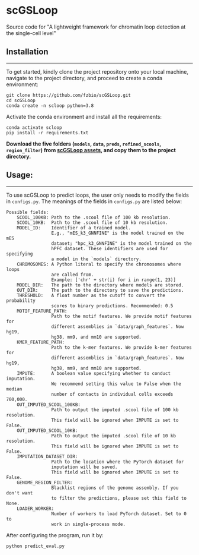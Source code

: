 # scGSLoop
Source code for "A lightweight framework for chromatin loop detection at the single-cell level"

## Installation

---

To get started, kindly clone the project repository onto your local machine, navigate to the project directory, and proceed to create a conda environment:

```
git clone https://github.com/fzbio/scGSLoop.git
cd scGSLoop
conda create -n scloop python=3.8
```

Activate the conda environment and install all the requirements:
```
conda activate scloop
pip install -r requirements.txt
```

**Download the five folders (`models`, `data`, `preds`, `refined_scools`, `region_filter`) from [scGSLoop assets](https://portland-my.sharepoint.com/:f:/g/personal/fuzhowang2-c_my_cityu_edu_hk/EurHwCqLAKJGsX7HVfgr6rUBE2ETdY5EmE0myo_oJEu5eg?e=YM5hdc), and copy them to the project directory.**



## Usage:

---

To use scGSLoop to predict loops, the user only needs to modify the fields in `configs.py`. The meanings of the fields in `configs.py` are listed below:

``` text
Possible fields:
    SCOOL_100KB: Path to the .scool file of 100 kb resolution.
    SCOOL_10KB:  Path to the .scool file of 10 kb resolution.
    MODEL_ID:    Identifier of a trained model. 
                 E.g., "mES_k3_GNNFINE" is the model trained on the mES
                 dataset; "hpc_k3_GNNFINE" is the model trained on the
                 hPFC dataset. These identifiers are used for specifying
                 a model in the `models` directory.
    CHROMOSOMES: A Python literal to specify the chromosomes where loops
                 are called from. 
                 Example: ['chr' + str(i) for i in range(1, 23)]
    MODEL_DIR:   The path to the directory where models are stored. 
    OUT_DIR:     The path to the directory to save the predictions.
    THRESHOLD:   A float number as the cutoff to convert the probability 
                 scores to binary predictions. Recommended: 0.5
    MOTIF_FEATURE_PATH:
                 Path to the motif features. We provide motif features for 
                 different assemblies in `data/graph_features`. Now hg19,
                 hg38, mm9, and mm10 are supported. 
    KMER_FEATURE_PATH:
                 Path to the k-mer features. We provide k-mer features for 
                 different assemblies in `data/graph_features`. Now hg19,
                 hg38, mm9, and mm10 are supported. 
    IMPUTE:      A boolean value specifying whether to conduct imputation.
                 We recommend setting this value to False when the median 
                 number of contacts in individual cells exceeds 700,000.
    OUT_IMPUTED_SCOOL_100KB:
                 Path to output the imputed .scool file of 100 kb resolution.
                 This field will be ignored when IMPUTE is set to False.
    OUT_IMPUTED_SCOOL_10KB:
                 Path to output the imputed .scool file of 10 kb resolution.
                 This field will be ignored when IMPUTE is set to False.
    IMPUTATION_DATASET_DIR:
                 Path to the location where the PyTorch dataset for 
                 imputation will be saved. 
                 This field will be ignored when IMPUTE is set to False.
    GENOME_REGION_FILTER:
                 Blacklist regions of the genome assembly. If you don't want
                 to filter the predictions, please set this field to None.
    LOADER_WORKER:
                 Number of workers to load PyTorch dataset. Set to 0 to 
                 work in single-process mode.
```

After configuring the program, run it by:
```
python predict_eval.py
```